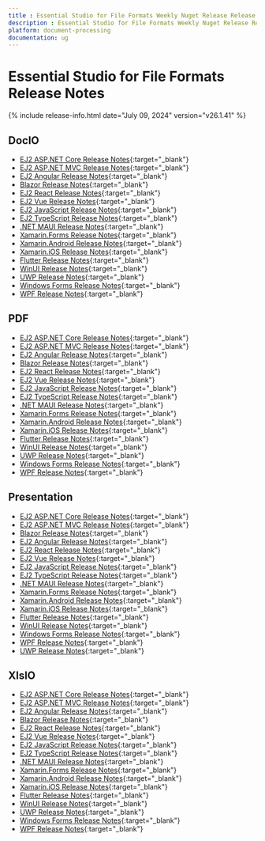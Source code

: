 ```yaml
---
title : Essential Studio for File Formats Weekly Nuget Release Release Notes  
description : Essential Studio for File Formats Weekly Nuget Release Release Notes  
platform: document-processing
documentation: ug
---
```


# Essential Studio for File Formats  Release Notes  

{% include release-info.html date="July 09, 2024" version="v26.1.41" %} 

## DocIO

* [EJ2 ASP.NET Core Release Notes](https://ej2.syncfusion.com/aspnetcore/documentation/release-notes/26.1.41#docio){:target="_blank"}
* [EJ2 ASP.NET MVC Release Notes](https://ej2.syncfusion.com/aspnetmvc/documentation/release-notes/26.1.41#docio){:target="_blank"}
* [EJ2 Angular Release Notes](https://ej2.syncfusion.com/angular/documentation/release-notes/26.1.41#docio){:target="_blank"}
* [Blazor Release Notes](https://blazor.syncfusion.com/documentation/release-notes/26.1.41#docio){:target="_blank"}
* [EJ2 React Release Notes](https://ej2.syncfusion.com/react/documentation/release-notes/26.1.41#docio){:target="_blank"}
* [EJ2 Vue  Release Notes](https://ej2.syncfusion.com/vue/documentation/release-notes/26.1.41#docio){:target="_blank"}
* [EJ2 JavaScript Release Notes](https://ej2.syncfusion.com/javascript/documentation/release-notes/26.1.41#docio){:target="_blank"}
* [EJ2 TypeScript Release Notes](https://ej2.syncfusion.com/documentation/release-notes/26.1.41#docio){:target="_blank"}
* [.NET MAUI Release Notes](/maui/release-notes/v26.1.41#docio){:target="_blank"}
* [Xamarin.Forms Release Notes](/xamarin/release-notes/v26.1.41#docio){:target="_blank"}
* [Xamarin.Android Release Notes](/xamarin-android/release-notes/v26.1.41#docio){:target="_blank"}
* [Xamarin.iOS Release Notes](/xamarin-ios/release-notes/v26.1.41#docio){:target="_blank"}
* [Flutter Release Notes](/flutter/release-notes/v26.1.41#docio){:target="_blank"}
* [WinUI Release Notes](/winui/release-notes/v26.1.41#docio){:target="_blank"}
* [UWP Release Notes](/uwp/release-notes/v26.1.41#docio){:target="_blank"}
* [Windows Forms Release Notes](/windowsforms/release-notes/v26.1.41#docio){:target="_blank"}
* [WPF Release Notes](/wpf/release-notes/v26.1.41#docio){:target="_blank"}



## PDF

* [EJ2 ASP.NET Core Release Notes](https://ej2.syncfusion.com/aspnetcore/documentation/release-notes/26.1.41#pdf){:target="_blank"}
* [EJ2 ASP.NET MVC Release Notes](https://ej2.syncfusion.com/aspnetmvc/documentation/release-notes/26.1.41#pdf){:target="_blank"}
* [EJ2 Angular Release Notes](https://ej2.syncfusion.com/angular/documentation/release-notes/26.1.41#pdf){:target="_blank"}
* [Blazor Release Notes](https://blazor.syncfusion.com/documentation/release-notes/26.1.41#pdf){:target="_blank"}
* [EJ2 React Release Notes](https://ej2.syncfusion.com/react/documentation/release-notes/26.1.41#pdf){:target="_blank"}
* [EJ2 Vue  Release Notes](https://ej2.syncfusion.com/vue/documentation/release-notes/26.1.41#pdf){:target="_blank"}
* [EJ2 JavaScript Release Notes](https://ej2.syncfusion.com/javascript/documentation/release-notes/26.1.41#pdf){:target="_blank"}
* [EJ2 TypeScript Release Notes](https://ej2.syncfusion.com/documentation/release-notes/26.1.41#pdf){:target="_blank"}
* [.NET MAUI Release Notes](/maui/release-notes/v26.1.41#pdf){:target="_blank"}
* [Xamarin.Forms Release Notes](/xamarin/release-notes/v26.1.41#pdf){:target="_blank"}
* [Xamarin.Android Release Notes](/xamarin-android/release-notes/v26.1.41#pdf){:target="_blank"}
* [Xamarin.iOS Release Notes](/xamarin-ios/release-notes/v26.1.41#pdf){:target="_blank"}
* [Flutter Release Notes](/flutter/release-notes/v26.1.41#pdf){:target="_blank"}
* [WinUI Release Notes](/winui/release-notes/v26.1.41#pdf){:target="_blank"}
* [UWP Release Notes](/uwp/release-notes/v26.1.41#pdf){:target="_blank"}
* [Windows Forms Release Notes](/windowsforms/release-notes/v26.1.41#pdf){:target="_blank"}
* [WPF Release Notes](/wpf/release-notes/v26.1.41#pdf){:target="_blank"}


## Presentation

* [EJ2 ASP.NET Core Release Notes](https://ej2.syncfusion.com/aspnetcore/documentation/release-notes/26.1.41#presentation){:target="_blank"}
* [EJ2 ASP.NET MVC Release Notes](https://ej2.syncfusion.com/aspnetmvc/documentation/release-notes/26.1.41#presentation){:target="_blank"}
* [Blazor Release Notes](https://blazor.syncfusion.com/documentation/release-notes/26.1.41#presentation){:target="_blank"}
* [EJ2 Angular Release Notes](https://ej2.syncfusion.com/angular/documentation/release-notes/26.1.41#presentation){:target="_blank"}
* [EJ2 React Release Notes](https://ej2.syncfusion.com/react/documentation/release-notes/26.1.41#presentation){:target="_blank"}
* [EJ2 Vue  Release Notes](https://ej2.syncfusion.com/vue/documentation/release-notes/26.1.41#presentation){:target="_blank"}
* [EJ2 JavaScript Release Notes](https://ej2.syncfusion.com/javascript/documentation/release-notes/26.1.41#presentation){:target="_blank"}
* [EJ2 TypeScript Release Notes](https://ej2.syncfusion.com/documentation/release-notes/26.1.41#presentation){:target="_blank"}
* [.NET MAUI Release Notes](/maui/release-notes/v26.1.41#presentation){:target="_blank"}
* [Xamarin.Forms Release Notes](/xamarin/release-notes/v26.1.41#presentation){:target="_blank"}
* [Xamarin.Android Release Notes](/xamarin-android/release-notes/v26.1.41#presentation){:target="_blank"}
* [Xamarin.iOS Release Notes](/xamarin-ios/release-notes/v26.1.41#presentation){:target="_blank"}
* [Flutter Release Notes](/flutter/release-notes/v26.1.41#presentation){:target="_blank"}
* [WinUI Release Notes](/winui/release-notes/v26.1.41#presentation){:target="_blank"}
* [Windows Forms Release Notes](/windowsforms/release-notes/v26.1.41#presentation){:target="_blank"}
* [WPF Release Notes](/wpf/release-notes/v26.1.41#presentation){:target="_blank"}
* [UWP Release Notes](/uwp/release-notes/v26.1.41#presentation){:target="_blank"}



## XlsIO

* [EJ2 ASP.NET Core Release Notes](https://ej2.syncfusion.com/aspnetcore/documentation/release-notes/26.1.41#xlsio){:target="_blank"}
* [EJ2 ASP.NET MVC Release Notes](https://ej2.syncfusion.com/aspnetmvc/documentation/release-notes/26.1.41#xlsio){:target="_blank"}
* [EJ2 Angular Release Notes](https://ej2.syncfusion.com/angular/documentation/release-notes/26.1.41#xlsio){:target="_blank"}
* [Blazor Release Notes](https://blazor.syncfusion.com/documentation/release-notes/26.1.41#xlsio){:target="_blank"}
* [EJ2 React Release Notes](https://ej2.syncfusion.com/react/documentation/release-notes/26.1.41#xlsio){:target="_blank"}
* [EJ2 Vue  Release Notes](https://ej2.syncfusion.com/vue/documentation/release-notes/26.1.41#xlsio){:target="_blank"}
* [EJ2 JavaScript Release Notes](https://ej2.syncfusion.com/javascript/documentation/release-notes/26.1.41#xlsio){:target="_blank"}
* [EJ2 TypeScript Release Notes](https://ej2.syncfusion.com/documentation/release-notes/26.1.41#xlsio){:target="_blank"}
* [.NET MAUI Release Notes](/maui/release-notes/v26.1.41#xlsio){:target="_blank"}
* [Xamarin.Forms Release Notes](/xamarin/release-notes/v26.1.41#xlsio){:target="_blank"}
* [Xamarin.Android Release Notes](/xamarin-android/release-notes/v26.1.41#xlsio){:target="_blank"}
* [Xamarin.iOS Release Notes](/xamarin-ios/release-notes/v26.1.41#xlsio){:target="_blank"}
* [Flutter Release Notes](/flutter/release-notes/v26.1.41#xlsio){:target="_blank"}
* [WinUI Release Notes](/winui/release-notes/v26.1.41#xlsio){:target="_blank"}
* [UWP Release Notes](/uwp/release-notes/v26.1.41#xlsio){:target="_blank"}
* [Windows Forms Release Notes](/windowsforms/release-notes/v26.1.41#xlsio){:target="_blank"}
* [WPF Release Notes](/wpf/release-notes/v26.1.41#xlsio){:target="_blank"}


